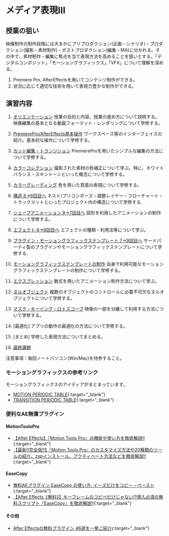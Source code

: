 # メディア表現III

## 授業の狙い

映像制作の制作段階には大まかにプリプロダクション(企画・シナリオ)・プロダクション(撮影・素材制作)・ポストプロダクション(編集・MA)に分かれる。その中で、素材制作・編集に焦点を当て表現方法を高めることを狙いとする。「デジタルコンポジット」「モーショングラフィックス」「VFX」について理解を深める。

1. Premiere Pro, AfterEffectsを用いてコンテンツ制作ができる。
2. 状況に応じて適切な技術を用いて表現力豊かな制作ができる。

## 演習内容

1. [オリエンテーション](./mr3_01.md)
授業の目的と内容、授業の進め方について説明する。
映像編集の基本となる動画フォーマット・レンダリングについて学修する。

2. [PremierePro/AfterEffects基本操作](./mr3_02.md)
ワークスペース等のインターフェイスの紹介。基本的な操作について学修する。

3. [カット編集・トランジション](./mr3_03.md)
PremiereProを用いたシンプルな編集の方法について学修する。

4. [カラーコレクション](./mr3_04.md)
撮影された素材の色補正について学ぶ。特に、ホワイトバランス・スキントーンといった概念について学修する。

5. [カラーグレーディング](./mr3_05.md)
色を用いた質感の表現について学修する。

6. [構造 8->6回目へ](./mr3_08.md)
ネスト/プリコンポーズ・調整レイヤー・フローチャート・トラックマットといったプロジェクト内の構造について学修する.

7. [シェープアニメーション 9->7回目へ](./mr3_09.md)
図形を利用したアニメーションの制作について学修する。

8. [エフェクト 6->8回目へ](./mr3_06.md)
エフェクトの種類・利用法等について学ぶ。


9. [プラグイン・モーショングラフィックステンプレート 7->9回目へ](./mr3_07.md)
サードパーティ製のプラグインやモーショングラフィックステンプレートについて学修する.

10.  [モーショングラフィックステンプレートの制作](./mr3_10.md)
自身で利用可能なモーショングラフィックステンプレートの制作について学修する。

11.  [エクスプレッション](./mr3_11.md)
数式を用いたアニメーション制作方法について学ぶ。

12.  [ヌルオブジェクト](./mr3_12.md)
複数のオブジェクトのコントロールに必要不可欠なヌルオブジェクトについて学修する。

13.  [マスク・キーイング・ロトスコープ](./mr3_13.md)
映像の一部を分離して利用する方法について学修する。

14.  [最適化]
アプリの動作の最適化の方法について学修する。

15.  [まとめ]
学修した表現方法についてまとめる。

16.  [最終課題](./mr3_kadai.md)

注意事項：毎回ノートパソコン(Win/Mac)を持参すること。

### モーショングラフィックスの参考リンク
モーショングラフィックスのアイディアがまとまっています。
- [MOTION  PERIODIC TABLE](http://foxcodex.html.xdomain.jp/index.html){:target="_blank"}
- [TRANSITION PERIODIC TABLE](https://transition-b89.pages.dev/){:target="_blank"}

### 便利なAE無償プラグイン
#### MotionToolsPro
- [【After Effects】『Motion Tools Pro』の機能や使い方を徹底解説!!](https://nextist.net/motion-tools-pro/){:target="_blank"}
- [【最新!!完全版!!】『Motion Tools Pro』のカスタマイズ方法や20種類のツールの紹介、zxpインストール、アクティベート方法などを徹底解説!!](https://www.youtube.com/watch?v=ibRMABgo0J4){:target="_blank"}

#### EaseCopy
- [無料AEプラグイン EaseCopy の使い方: イーズだけをコピー・ペースト](https://arisanworks.com/aftereffects/easecopy){:target="_blank"}
- [【After Effects《無料》】キーフレームのコピペだけじゃない!?導入必須の無料スクリプト『EaseCopy』を徹底解説!!](https://www.youtube.com/watch?v=xke00oUy8g0){:target="_blank"}

#### その他
- [After Effectsの無料プラグイン 46選を一挙ご紹介](https://www.shutterstock.com/ja/blog/40-free-plugins-and-filters-for-after-effects){:target="_blank"}